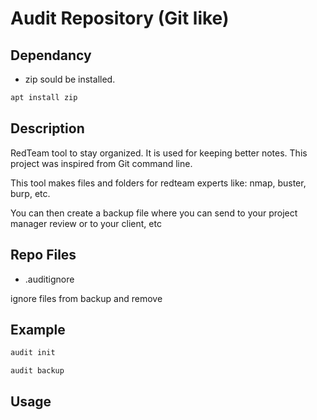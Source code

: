 # Audit Repository (Git like)

## Dependancy
- zip sould be installed.
```bash
apt install zip
```

## Description
RedTeam tool to stay organized. It is used for keeping better notes.
This project was inspired from Git command line.

This tool makes files and folders for redteam experts like: nmap, buster, burp, etc.

You can then create a backup file where you can send to your project manager review or to your client, etc

## Repo Files
- .auditignore

ignore files from backup and remove
## Example
```bash
audit init
```
```bash
audit backup
```
## Usage



